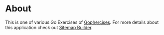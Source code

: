 # About
This is one of various Go Exercises of [Gophercises](https://gophercises.com/).
For more details about this application check out [Sitemap Builder](https://github.com/gophercises/sitemap).
